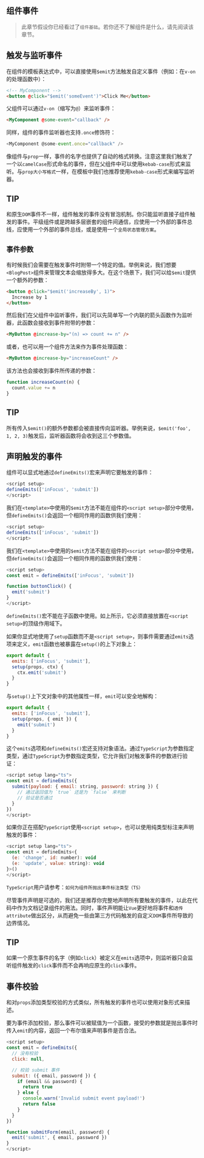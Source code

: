 ## 组件事件

> 此章节假设你已经看过了`组件基础`。若你还不了解组件是什么，请先阅读该章节。

## 触发与监听事件

在组件的模板表达式中，可以直接使用`$emit`方法触发自定义事件（例如：在`v-on`的处理函数中）：

```html
<!-- MyComponent -->
<button @click="$emit('someEvent')">Click Me</button>
```
父组件可以通过`v-on`（缩写为`@`）来监听事件：

```html
<MyComponent @some-event="callback" />
```
同样，组件的事件监听器也支持`.once`修饰符：

```js
<MyComponent @some-event.once="callback" />
```
像组件与`prop`一样，事件的名字也提供了自动的格式转换。注意这里我们触发了一个以`camelCase`形式命名的事件，但在父组件中可以使用`kebab-case`形式来监听。与`prop大小写格式`一样，在模板中我们也推荐使用`kebab-case`形式来编写监听器。

## TIP

和原生`DOM`事件不一样，组件触发的事件没有冒泡机制。你只能监听直接子组件触发的事件。平级组件或是跨越多层嵌套的组件间通信，应使用一个外部的事件总线，应使用一个外部的事件总线，或是使用一个`全局状态管理方案`。

## `事件参数`

有时候我们会需要在触发事件时附带一个特定的值。举例来说，我们想要`<BlogPost>`组件来管理文本会缩放得多大。在这个场景下，我们可以给`$emit`提供一个额外的参数：

```html
<button @click="$emit('increaseBy', 1)">
  Increase by 1
</button>
```
然后我们在父组件中监听事件，我们可以先简单写一个内联的箭头函数作为监听器，此函数会接收到事件附带的参数：

```html
<MyButton @increase-by="(n) => count += n" />
```
或者，也可以用一个组件方法来作为事件处理函数：

```html
<MyButton @increase-by="increaseCount" />
```
该方法也会接收到事件所传递的参数：

```js
function increaseCount(n) {
  count.value += n
}
```

## TIP

所有传入`$emit()`的额外参数都会被直接传向监听器。举例来说，`$emit('foo', 1, 2, 3)`触发后，监听器函数将会收到这三个参数值。

## 声明触发的事件

组件可以显式地通过`defineEmits()`宏来声明它要触发的事件：

```js
<script setup>
defineEmits(['inFocus', 'submit'])
</script>
```
我们在`<template>`中使用的`$emit`方法不能在组件的`<script setup>`部分中使用，但`defineEmits()`会返回一个相同作用的函数供我们使用：

```js
<script setup>
defineEmits(['inFocus', 'submit'])
</script>
```
我们在`<template>`中使用的`$emit`方法不能在组件的`<script setup>`部分中使用，但`defineEmits()`会返回一个相同作用的函数供我们使用：

```js
<script setup>
const emit = defineEmits(['inFocus', 'submit'])

function buttonClick() {
  emit('submit')
}
</script>
```
`defineEmits()`宏不能在子函数中使用。如上所示，它必须直接放置在`<script setup>`的顶级作用域下。

如果你显式地使用了`setup`函数而不是`<script setup>`，则事件需要通过`emits`选项来定义，`emit`函数也被暴露在`setup()`的上下对象上：

```js
export default {
  emits: ['inFocus', 'submit'],
  setup(props, ctx) {
    ctx.emit('submit')
  }
}
```
与`setup()`上下文对象中的其他属性一样，`emit`可以安全地解构：

```js
export default {
  emits: ['inFocus', 'submit'],
  setup(props, { emit }) {
    emit('submit')
  }
}
```

这个`emits`选项和`defineEmits()`宏还支持对象语法。通过`TypeScript`为参数指定类型，通过`TypeScript`为参数指定类型，它允许我们对触发事件的参数进行验证：

```js
<script setup lang="ts">
const emit = defineEmits({
  submit(payload: { email: string, password: string }) {
    // 通过返回值为 `true` 还是为 `false` 来判断
    // 验证是否通过
  }
})
</script>
```
如果你正在搭配`TypeScript`使用`<script setup>`，也可以使用纯类型标注来声明触发的事件：

```js
<script setup lang="ts">
const emit = defineEmits<{
  (e: 'change', id: number): void
  (e: 'update', value: string): void
}>()
</script>
```

`TypeScript`用户请参考：`如何为组件所抛出事件标注类型（TS）`

尽管事件声明是可选的，我们还是推荐你完整地声明所有要触发的事件，以此在代码中作为文档记录组件的用法。同时，事件声明能让`Vue`更好地将事件和`透传 attribute`做出区分，从而避免一些由第三方代码触发的自定义`DOM`事件所导致的边界情况。

## TIP

如果一个原生事件的名字（例如`click`）被定义在`emits`选项中，则监听器只会监听组件触发的`click`事件而不会再响应原生的`click`事件。

## 事件校验

和对`props`添加类型校验的方式类似，所有触发的事件也可以使用对象形式来描述。

要为事件添加校验，那么事件可以被赋值为一个函数，接受的参数就是抛出事件时传入`emit`的内容，返回一个布尔值来声明事件是否合法。

```js
<script setup>
const emit = defineEmits({
  // 没有校验
  click: null,

  // 校验 submit 事件
  submit: ({ email, password }) {
    if (email && password) {
      return true
    } else {
      console.warn('Invalid submit event payload!')
      return false
    }
  }
})

function submitForm(email, password) {
  emit('submit', { email, password })
}
</script>
```












